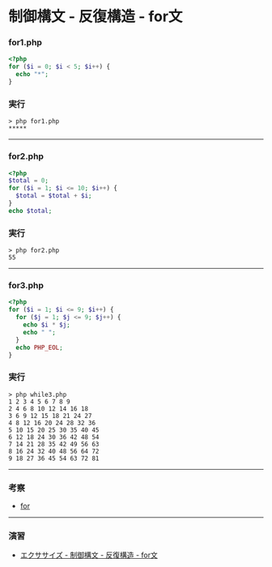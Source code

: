 # 制御構文 - 反復構造 - for文

### for1.php

```php
<?php
for ($i = 0; $i < 5; $i++) {
  echo "*";
}
```

### 実行

```
> php for1.php
*****
```

---


### for2.php

```php
<?php
$total = 0;
for ($i = 1; $i <= 10; $i++) {
  $total = $total + $i;
}
echo $total;
```

### 実行

```
> php for2.php
55
```

---


### for3.php

```php
<?php
for ($i = 1; $i <= 9; $i++) {
  for ($j = 1; $j <= 9; $j++) {
    echo $i * $j;
    echo " ";
  }
  echo PHP_EOL;
}
```

### 実行

```
> php while3.php
1 2 3 4 5 6 7 8 9
2 4 6 8 10 12 14 16 18
3 6 9 12 15 18 21 24 27
4 8 12 16 20 24 28 32 36
5 10 15 20 25 30 35 40 45
6 12 18 24 30 36 42 48 54
7 14 21 28 35 42 49 56 63
8 16 24 32 40 48 56 64 72
9 18 27 36 45 54 63 72 81
```

---

### 考察

+ [for](https://www.php.net/manual/ja/control-structures.for.php)

---

### 演習

+ [エクササイズ - 制御構文 - 反復構造 - for文](ex/05_php_ex.md)
